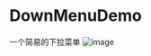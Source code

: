 # DownMenuDemo
一个简易的下拉菜单
![image](https://github.com/DownMenuDemo/DownMenuDemo/screenshot/Snip20160714_2.png)
